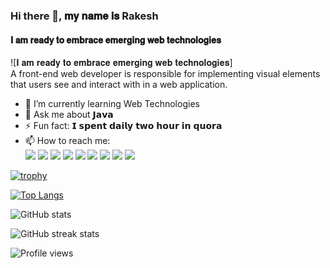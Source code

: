 ### Hi there 👋, 𝐦𝐲 𝐧𝐚𝐦𝐞 𝐢𝐬 Rakesh
#### 𝐈 𝐚𝐦 𝐫𝐞𝐚𝐝𝐲 𝐭𝐨 𝐞𝐦𝐛𝐫𝐚𝐜𝐞 𝐞𝐦𝐞𝐫𝐠𝐢𝐧𝐠 𝐰𝐞𝐛 𝐭𝐞𝐜𝐡𝐧𝐨𝐥𝐨𝐠𝐢𝐞𝐬
![𝐈 𝐚𝐦 𝐫𝐞𝐚𝐝𝐲 𝐭𝐨 𝐞𝐦𝐛𝐫𝐚𝐜𝐞 𝐞𝐦𝐞𝐫𝐠𝐢𝐧𝐠 𝐰𝐞𝐛 𝐭𝐞𝐜𝐡𝐧𝐨𝐥𝐨𝐠𝐢𝐞𝐬]<br>
A front-end web developer is responsible for implementing visual elements that users see and interact with in a web application.
- 🌱 I’m currently learning Web Technologies
- 💬 Ask me about 𝗝𝗮𝘃𝗮
- ⚡ Fun fact: 𝗜 𝘀𝗽𝗲𝗻𝘁 𝗱𝗮𝗶𝗹𝘆 𝘁𝘄𝗼 𝗵𝗼𝘂𝗿 𝗶𝗻 𝗾𝘂𝗼𝗿𝗮 
- 📫 How to reach me: <br>[<img src="https://img.icons8.com/fluent/48/000000/gmail--v2.png"/>](mailto:rakeshsingh2024@gmail.com)
[<img src="https://img.icons8.com/fluent/48/000000/github.png"/>](https://github.com/vikash-kumar-singh9)  [<img src="https://github.com/vikash-Kumar-Singh9/vikash-Kumar-Singh9/blob/main/dev2.png"/>](https://dev.to/vikashkumarsingh9)  [<img src="https://img.icons8.com/fluent/50/000000/linkedin.png"/>](https://www.linkedin.com/in/vikash-kumar-singh9/)  [<img src="https://img.icons8.com/fluent/48/000000/facebook-new.png"/>](https://www.facebook.com/100011255972301)  [<img src="https://img.icons8.com/fluent/48/000000/instagram-new.png"/>](https://www.instagram.com/__singh9/)  [<img src="https://img.icons8.com/fluent/48/000000/twitter.png"/>](https://twitter.com/__singh9)  [<img src="https://img.icons8.com/color/48/000000/stackoverflow.png"/>](https://stackoverflow.com/users/vikash-kumar-singh9)  [<img src="https://img.icons8.com/fluent/48/000000/domain.png"/>](https://vikash-kumar-singh9.github.io/portpholio/) 




 

[![trophy](https://github-profile-trophy.vercel.app/?username=vikash-kumar-singh9)](https://github.com/ryo-ma/github-profile-trophy)

[![Top Langs](https://github-readme-stats.vercel.app/api/top-langs/?username=vikash-kumar-singh9)](https://github.com/anuraghazra/github-readme-stats)

![GitHub stats](https://github-readme-stats.vercel.app/api?username=vikash-kumar-singh9&show_icons=true)  

  

![GitHub streak stats](https://github-readme-streak-stats.herokuapp.com/?user=vikash-kumar-singh9)  

![Profile views](https://gpvc.arturio.dev/vikash-kumar-singh9)  
